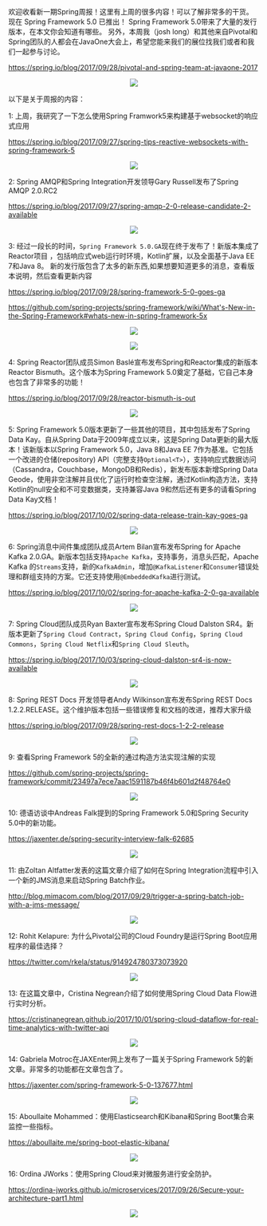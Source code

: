欢迎收看新一期Spring周报！这里有上周的很多内容！可以了解非常多的干货。现在 Spring Framework 5.0
已推出！ Spring Framework 5.0带来了大量的发行版本，在本文你会知道有哪些。
另外，本周我（josh long）和其他来自Pivotal和Spring团队的人都会在JavaOne大会上，希望您能来我们的展位找我们或者和我们一起参与讨论。

https://spring.io/blog/2017/09/28/pivotal-and-spring-team-at-javaone-2017

<p align="center">
<img src="https://ws3.sinaimg.cn/large/006tNc79gy1fkc00pqg10j305k05kq3e.jpg"/>
</p>

以下是关于周报的内容：

1:  上周，我研究了一下怎么使用Spring Framwork5来构建基于websocket的响应式应用

https://spring.io/blog/2017/09/27/spring-tips-reactive-websockets-with-spring-framework-5

<p align="center">
<img src="https://ws4.sinaimg.cn/large/006tNc79gy1fkc0herzdzj305k05k74s.jpg"/>
</p>

2:  Spring AMQP和Spring Integration开发领导Gary Russell发布了Spring AMQP 2.0.RC2

https://spring.io/blog/2017/09/27/spring-amqp-2-0-release-candidate-2-available

<p align="center">
<img src="https://ws3.sinaimg.cn/large/006tNc79gy1fkc0jn30a3j305k05kjrw.jpg"/>
</p>

3:  经过一段长的时间，`Spring Framework 5.0.GA`现在终于发布了！新版本集成了Reactor项目
，包括响应式web运行时环境，Kotlin扩展，以及全面基于Java EE 7和Java 8。
新的发行版包含了太多的新东西,如果想要知道更多的消息，查看版本说明，然后查看更新内容

https://spring.io/blog/2017/09/28/spring-framework-5-0-goes-ga

https://github.com/spring-projects/spring-framework/wiki/What's-New-in-the-Spring-Framework#whats-new-in-spring-framework-5x

<p align="center">
<img src="https://ws3.sinaimg.cn/large/006tNc79gy1fkc0o5oof9j305k05kjru.jpg"/>
</p>

<p align="center">
<img src="https://ws2.sinaimg.cn/large/006tNc79gy1fkc0ou0r54j305k05kq3i.jpg"/>
</p>


4: Spring Reactor团队成员Simon Baslé宣布发布Spring和Reactor集成的新版本Reactor Bismuth。这个版本为Spring Framework 5.0奠定了基础，它自己本身也包含了非常多的功能！

https://spring.io/blog/2017/09/28/reactor-bismuth-is-out

<p align="center">
<img src="https://ws4.sinaimg.cn/large/006tNc79gy1fkc0qrajmyj305k05kmxn.jpg"/>
</p>

5:  Spring Framework 5.0版本更新了一些其他的项目，其中包括发布了Spring Data Kay。自从Spring Data于2009年成立以来，这是Spring Data更新的最大版本！该新版本以Spring Framework 5.0，Java 8和Java EE 7作为基准。它包括一个改进的仓储(repository) API（完整支持`Optional<T>`），支持响应式数据访问（Cassandra，Couchbase，MongoDB和Redis），新发布版本新增Spring Data Geode，使用非空注解并且优化了运行时检查空注解，通过Kotlin构造方法，支持Kotlin的null安全和不可变数据类，支持兼容Java 9和然后还有更多的请看Spring Data Kay文档！

https://spring.io/blog/2017/10/02/spring-data-release-train-kay-goes-ga

<p align="center">
<img src="https://ws4.sinaimg.cn/large/006tNc79gy1fkc0vydg97j305k05kjrv.jpg"/>
</p>

6:  Spring消息中间件集成团队成员Artem Bilan宣布发布Spring for Apache Kafka 2.0.GA。新版本包括支持`Apache Kafka`，支持事务，消息头匹配，Apache Kafka 的`Streams`支持，新的`KafkaAdmin`，增加`@KafkaListener`和`Consumer`错误处理和群组支持的方案。它还支持使用`@EmbeddedKafka`进行测试。

https://spring.io/blog/2017/10/02/spring-for-apache-kafka-2-0-ga-available

<p align="center">
<img src="https://ws2.sinaimg.cn/large/006tNc79gy1fkc0xqsg4fj305k05kt96.jpg"/>
</p>

7:  Spring Cloud团队成员Ryan Baxter宣布发布Spring Cloud Dalston SR4。新版本更新了`Spring Cloud Contract`，`Spring Cloud Config`，`Spring Cloud Commons`，`Spring Cloud Netflix`和`Spring Cloud Sleuth`。

https://spring.io/blog/2017/10/03/spring-cloud-dalston-sr4-is-now-available

<p align="center">
<img src="https://ws2.sinaimg.cn/large/006tNc79gy1fkc0z0ocylj305k05kwez.jpg"/>
</p>

8:  Spring REST Docs 开发领导者Andy Wilkinson宣布发布Spring REST Docs 1.2.2.RELEASE。这个维护版本包括一些错误修复和文档的改进，推荐大家升级

https://spring.io/blog/2017/09/28/spring-rest-docs-1-2-2-release

<p align="center">
<img src="https://ws3.sinaimg.cn/large/006tNc79gy1fkc0zzayaoj305k05kmxn.jpg"/>
</p>

9:  查看Spring Framework 5的全新的通过构造方法实现注解的实现

https://github.com/spring-projects/spring-framework/commit/23497a7ece7aac1591187b46f4b601d2f48764e0

<p align="center">
<img src="https://ws3.sinaimg.cn/large/006tNc79gy1fkc10ykgvnj305k05k0t8.jpg"/>
</p>

10:  德语访谈中Andreas Falk提到的Spring Framework 5.0和Spring Security 5.0中的新功能。

https://jaxenter.de/spring-security-interview-falk-62685

<p align="center">
<img src="https://ws2.sinaimg.cn/large/006tNc79gy1fkc12codw3j305k05k0t7.jpg"/>
</p>

11:  由Zoltan Altfatter发表的这篇文章介绍了如何在Spring Integration流程中引入一个新的JMS消息来启动Spring Batch作业。

http://blog.mimacom.com/blog/2017/09/29/trigger-a-spring-batch-job-with-a-jms-message/

<p align="center">
<img src="https://ws2.sinaimg.cn/large/006tNc79gy1fkc13cs9r1j305k05kq3g.jpg"/>
</p>

12:  Rohit Kelapure: 为什么Pivotal公司的Cloud Foundry是运行Spring Boot应用程序的最佳选择？

https://twitter.com/rkela/status/914924780373073920

<p align="center">
<img src="https://ws3.sinaimg.cn/large/006tNc79gy1fkc146vnlvj305k05kaah.jpg"/>
</p>

13:  在这篇文章中，Cristina Negrean介绍了如何使用Spring Cloud Data Flow进行实时分析。

https://cristinanegrean.github.io/2017/10/01/spring-cloud-dataflow-for-real-time-analytics-with-twitter-api

<p align="center">
<img src="https://ws2.sinaimg.cn/large/006tNc79gy1fkc157vcrij305k05kgm6.jpg"/>
</p>

14:  Gabriela Motroc在JAXEnter网上发布了一篇关于Spring Framework 5的新文章。非常多的功能都在文章包含了。

https://jaxenter.com/spring-framework-5-0-137677.html

<p align="center">
<img src="https://ws1.sinaimg.cn/large/006tNc79gy1fkc16p331kj305k05kwew.jpg"/>
</p>

15:  Aboullaite Mohammed：使用Elasticsearch和Kibana和Spring Boot集合来监控一些指标。

https://aboullaite.me/spring-boot-elastic-kibana/

<p align="center">
<img src="https://ws3.sinaimg.cn/large/006tNc79gy1fkc17rvltdj305k05kmxl.jpg"/>
</p>

16:  Ordina JWorks：使用Spring Cloud来对微服务进行安全防护。

https://ordina-jworks.github.io/microservices/2017/09/26/Secure-your-architecture-part1.html

<p align="center">
<img src="https://ws3.sinaimg.cn/large/006tNc79gy1fkc18inbctj305k05kaak.jpg"/>
</p>
